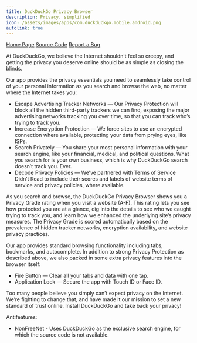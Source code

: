 ```yaml
---
title: DuckDuckGo Privacy Browser
description: Privacy, simplified
icon: /assets/images/apps/com.duckduckgo.mobile.android.png
autolink: true
---
```


<div class="button-bar" markdown="0">
<a class="btn" href="https://duckduckgo.com/app">Home Page</a>
<a class="btn" href="https://github.com/duckduckgo/Android">Source Code</a>
<a class="btn" href="https://github.com/duckduckgo/Android/issues">Report a Bug</a>
</div>

At DuckDuckGo, we believe the Internet shouldn’t feel so creepy, and getting the
privacy you deserve online should be as simple as closing the blinds.

Our app provides the privacy essentials you need to seamlessly take control of
your personal information as you search and browse the web, no matter where the
Internet takes you:

* Escape Advertising Tracker Networks — Our Privacy Protection will block all the hidden third-party trackers we can find, exposing the major advertising networks tracking you over time, so that you can track who’s trying to track you.
* Increase Encryption Protection — We force sites to use an encrypted connection where available, protecting your data from prying eyes, like ISPs.
* Search Privately — You share your most personal information with your search engine, like your financial, medical, and political questions. What you search for is your own business, which is why DuckDuckGo search doesn’t track you. Ever.
* Decode Privacy Policies — We’ve partnered with Terms of Service Didn’t Read to include their scores and labels of website terms of service and privacy policies, where available.

As you search and browse, the DuckDuckGo Privacy Browser shows you a Privacy
Grade rating when you visit a website (A-F). This rating lets you see how
protected you are at a glance, dig into the details to see who we caught trying
to track you, and learn how we enhanced the underlying site’s privacy measures.
The Privacy Grade is scored automatically based on the prevalence of hidden
tracker networks, encryption availability, and website privacy practices.

Our app provides standard browsing functionality including tabs, bookmarks, and
autocomplete. In addition to strong Privacy Protection as described above, we
also packed in some extra privacy features into the browser itself:

* Fire Button — Clear all your tabs and data with one tap.
* Application Lock — Secure the app with Touch ID or Face ID.

Too many people believe you simply can’t expect privacy on the Internet. We’re
fighting to change that, and have made it our mission to set a new standard of
trust online. Install DuckDuckGo and take back your privacy!

Antifeatures:
* NonFreeNet - Uses DuckDuckGo as the exclusive search engine, for which the
source code is not available.
